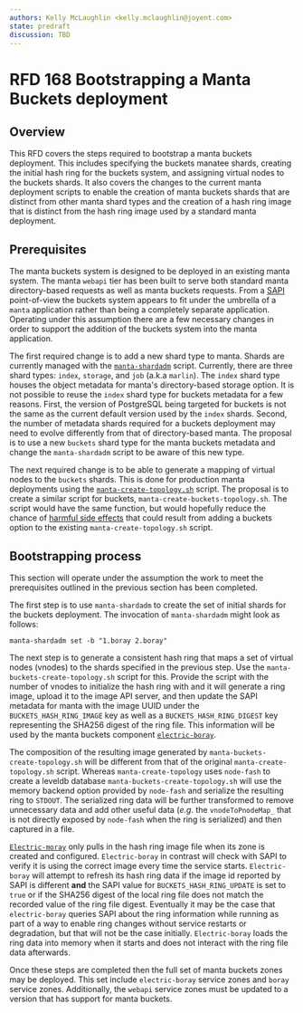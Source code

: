```yaml
---
authors: Kelly McLaughlin <kelly.mclaughlin@joyent.com>
state: predraft
discussion: TBD
---
```


<!--
    This Source Code Form is subject to the terms of the Mozilla Public
    License, v. 2.0. If a copy of the MPL was not distributed with this
    file, You can obtain one at http://mozilla.org/MPL/2.0/.
-->

<!--
    Copyright (c) 2019, Joyent, Inc.
-->

# RFD 168 Bootstrapping a Manta Buckets deployment

## Overview

This RFD covers the steps required to bootstrap a manta buckets deployment. This
includes specifying the buckets manatee shards, creating the initial hash ring
for the buckets system, and assigning virtual nodes to the buckets shards. It
also covers the changes to the current manta deployment scripts to enable the
creation of manta buckets shards that are distinct from other manta shard types
and the creation of a hash ring image that is distinct from the hash ring image
used by a standard manta deployment.

## Prerequisites

The manta buckets system is designed to be deployed in an existing manta
system. The manta `webapi` tier has been built to serve both standard manta
directory-based requests as well as manta buckets requests. From a
[SAPI](https://github.com/joyent/sdc-sapi) point-of-view the buckets system
appears to fit under the umbrella of a `manta` application rather than being a
completely separate application. Operating under this assumption there are a few necessary
changes in order to support the addition of the buckets system into the manta
application.

The first required change is to add a new shard type to manta. Shards are
currently managed with the
[`manta-shardadm`](https://github.com/joyent/sdc-manta/blob/master/cmd/manta-shardadm.js)
script. Currently, there are three shard types: `index`, `storage`, and `job` (a.k.a
`marlin`). The `index` shard type houses the object metadata for manta's
directory-based storage option. It is not possible to reuse the `index` shard
type for buckets metadata for a few reasons. First, the version of PostgreSQL being targeted for
buckets is not the same as the current default version used by the `index`
shards. Second, the number of metadata shards required for a buckets deployment
may need to evolve differently from that of directory-based manta. The proposal
is to use a new `buckets` shard type for the manta buckets metadata and change the
`manta-shardadm` script to be aware of this new type.

The next required change is to be able to generate a mapping of virtual nodes to
the `buckets` shards. This is done for production manta deployments using the [`manta-create-topology.sh`](https://github.com/joyent/sdc-manta/blob/master/bin/manta-create-topology.sh)
script. The proposal is to create a similar script for buckets,
`manta-create-buckets-topology.sh`. The script would have the same function, but
would hopefully reduce the chance of [harmful side effects](https://github.com/joyent/sdc-manta/blob/master/bin/manta-create-topology.sh#L61-L63)
that could result from adding a buckets option to the existing
`manta-create-topology.sh` script.

## Bootstrapping process

This section will operate under the assumption the work to meet the
prerequisites outlined in the previous section has been completed.

The first step is to use `manta-shardadm` to create the set of initial shards
for the buckets deployment. The invocation of `manta-shardadm` might look as
follows:

```
manta-shardadm set -b "1.boray 2.boray"
```

The next step is to generate a consistent hash ring that maps a set of virtual
nodes (vnodes) to the shards specified in the previous step. Use the
`manta-buckets-create-topology.sh` script for this. Provide the script with the
number of vnodes to initialize the hash ring with and it will generate a ring
image, upload it to the image API server, and then update the SAPI metadata for
manta with the image UUID under the `BUCKETS_HASH_RING_IMAGE` key as well as a
`BUCKETS_HASH_RING_DIGEST` key representing the SHA256 digest of the ring
file. This information will be used by the manta buckets component [`electric-boray`](https://github.com/joyent/electric-boray).

The composition of the resulting image generated by
`manta-buckets-create-topology.sh` will be different from that of the original
`manta-create-topology.sh` script. Whereas `manta-create-topology` uses
`node-fash` to create a leveldb database `manta-buckets-create-topology.sh` will
use the memory backend option provided by `node-fash` and serialize the
resulting ring to `STDOUT`. The serialized ring data will be further transformed
to remove unnecessary data and add other useful data (*e.g.* the
`vnodeToPnodeMap_` that is not directly exposed by `node-fash` when the ring is
serialized) and then captured in a file.

[`Electric-moray`](https://github.com/joyent/electric-moray) only pulls in the hash
ring image file when its zone is created and
configured. `Electric-boray` in contrast will check with SAPI to verify it is using the correct image every time
the service starts. `Electric-boray` will attempt to refresh its hash ring data
if the image id reported by SAPI is different **and** the SAPI value for
`BUCKETS_HASH_RING_UPDATE` is set to `true` or if the SHA256 digest of the
local ring file does not match the recorded value of the ring file
digest. Eventually it may be the case that `electric-boray` queries SAPI about
the ring information while running as part of a way to enable ring changes
without service restarts or degradation, but that will not be the case
initially. `Electric-boray` loads the ring data into memory when it starts and
does not interact with the ring file data afterwards.

Once these steps are completed then the full set of manta buckets zones may be
deployed. This set include `electric-boray` service zones and `boray` service
zones. Additionally, the `webapi` service zones must be updated to a version
that has support for manta buckets.
